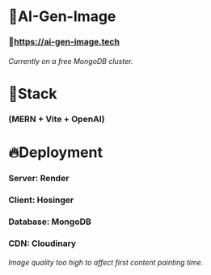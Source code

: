 # 🚀AI-Gen-Image
### 🔗https://ai-gen-image.tech
###### Currently on a free MongoDB cluster.

# 🧱Stack
### (MERN + Vite + OpenAI)

# 🔥Deployment
### Server: Render
### Client: Hosinger
### Database: MongoDB
### CDN: Cloudinary

###### Image quality too high to affect first content painting time.
